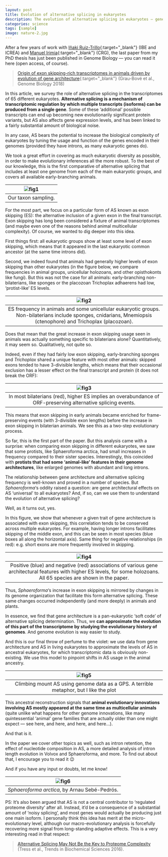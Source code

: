 ```yaml
---
layout: post
title: Evolution of alternative splicing in eukaryotes
description: The evolution of alternative splicing in eukaryotes – gene architectural change foreshadows regulatory evolution
categories: science
tags: [sample]
image: nature-2.jpg
---
```


After a few years of work with [Iñaki Ruiz-Trillo](http://multicellgenome.com/){:target="_blank"} (IBE and ICREA) and [Manuel Irimia](https://www.crg.eu/en/group-members/manuel-irimia){:target="_blank"} (CRG), the last paper from my PhD thesis has just been published in Genome Biology — you can read it here (open access, of course).

> [Origin of exon skipping-rich transcriptomes in animals driven by evolution of gene architecture](https://genomebiology.biomedcentral.com/articles/10.1186/s13059-018-1499-9){:target="_blank"} (Grau-Bové et al., Genome Biology 2018)

In this article, we survey the role of alternative splicing in the transcriptomes of 65 different eukaryotes. **Alternative splicing is a mechanism of transcriptomic regulation by which multiple transcripts (isoforms) can be produced from a single gene**. Some of these ‘additional’ possible transcripts can end up becoming new evolutionarily significant protein variants, but AS also affects gene expression levels, and has been linked to a fairly substantial amount of biological noise.

In any case, AS bears the potential to increase the biological complexity of eukaryotes by tuning the usage and function of the genes encoded in their genomes (provided they have introns, as many eukaryotic genes do).

We took a great effort in covering as much eukaryotic diversity as possible, in order to make evolutionary inferences all the more robust. To the best of our knowledge, this is the first comparative of alternative splicing that includes at least one genome from each of the main eukaryotic groups, and covers all available early-branching animals.

| ![fig1](../assets/img/as_fig1_introduction2.png) |
|:--:|
| Our taxon sampling.|

For the most part, we focus on a particular form of AS known as exon skipping (ES): the alternative inclusion of a given exon in the final transcript. Exon skipping has long been considered a fixture of animal transcriptomes (and maybe even one of the reasons behind animal multicellular complexity). Of course, we wanted to dig deeper into this idea.

First things first: all eukaryotic groups show at least some level of exon skipping, which means that it appeared in the last eukaryotic common ancestor (at the same time introns did).

Second, we indeed found that animals had generally higher levels of exon skipping than other eukaryotes (in the figure below, we compare frequencies in animal groups, unicellular holozoans, and other opisthokonts like fungi). But this was not the case for all animals: early-branching non-bilaterians, like sponges or the placozoan Trichoplax adhaerens had low, ‘protist-like’ ES levels.

| ![fig2](../assets/img/as_fig2.png) |
|:--:|
| ES frequency in animals and some unicellular eukaryotic groups. Non-bilaterians include sponges, cnidarians, Mnemiopsis (ctenophore) and Trichoplax (placozoan). |

Does that mean that the great increase in exon skipping usage seen in animals was actually something specific to bilaterians alone? Quantitatively, it may seem so. Qualitatively, not quite so.

Indeed, even if they had fairly low exon skipping, early-branching sponges and *Trichoplax* shared a unique feature with most other animals: skipped exons tended to have 3-divisible lengths, which means that their occasional exclusion has a lesser effect on the final transcript and protein (it does not break the ORF):

| ![fig3](../assets/img/as_fig3_is3ndiv6.png) |
|:--:|
| In most bilaterians (red), higher ES implies an overabundance of ORF-preserving alternative splicing events. |

This means that exon skipping in early animals became enriched for frame-preserving events (with 3-divisible exon lengths) before the increase in exon skipping in bilaterian animals. We see this as a two-step evolutionary process.

So far, this is the first part of the paper. But this analysis came with a surprise: when comparing exon skipping in different eukaryotes, we saw that some protists, like Sphaeroforma arctica, had small increases in frequency compared to their sister species. Interestingly, this coincided with **protists that had some ‘animal-like’ features in their genome architectures**, like enlarged genomes with abundant and long introns.

The relationship between gene architecture and alternative splicing frequency is well-known and proved in a number of species. But *Sphaeroforma*‘s oddity raised a question: are gene architectural effects on AS ‘universal’ to all eukaryotes? And, if so, can we use them to understand the evolution of alternative splicing?

Well, as it turns out, yes.

In this figure, we show that whenever a given trait of gene architecture is associated with exon skipping, this correlation tends to be conserved across multiple eukaryotes. For example, having longer introns facilitates skipping of the middle exon, and this can be seen in most species (blue boxes all along the horizontal axis). Same thing for negative relationships (in red): e.g. short exons are more frequently involved in skipping.

| ![fig4](../assets/img/as_fig4_escorrarq4-e1537264531598.png) |
|:--:|
| Positive (blue) and negative (red) associations of various gene architectural features with higher ES levels, for some holozoans. All 65 species are shown in the paper. |

Thus, *Sphaeroforma*‘s increase in exon skipping is mirrored by changes in its genome organization that facilitate this form alternative splicing. These same changes occurred independently (and more deeply) in animals and plants.

In essence, we find that gene architecture is a pan-eukaryotic ‘soft code’ of alternative splicing determination. Thus, we **can approximate the evolution of this part of the transcriptome by studying the evolutionary history of genomes**. And genome evolution is way easier to study.

And this is our final throw of perfume to the violet: we use data from gene architecture and AS in living eukaryotes to approximate the levels of AS in ancestral eukaryotes, for which transcriptomic data is obviously non-existing. We use this model to pinpoint shifts in AS usage in the animal ancestry.

| ![fig5](../assets/img/as_fig7_rocpredes4.png) |
|:--:|
| Climbing mount AS using genome data as a GPS. A terrible metaphor, but I like the plot |

This ancestral reconstruction signals that **animal evolutionary innovations involving AS mostly appeared at the same time as multicellular animals** (quite unlike what happens for other genome innovations, like many quintessential ‘animal’ gene families that are actually older than one might expect — see here, and here, and here, and here…).

And that is it.

In the paper we cover other topics as well, such as intron retention, the effect of nucleotide composition in AS, a more detailed analysis of intron length evolution in Volvox and Sphaeroforma, and more. To find out about that, I encourage you to read it 😉

And if you have any input or doubts, let me know!

| ![fig6](../assets/img/as_fig8_image20-e1537266369667.png) |
|:--:|
| *Sphaeroforma arctica*, by Arnau Sebé-Pedrós. |


PS: It’s also been argued that AS is not a central contributor to ‘regulated proteome diversity’ after all. Instead, it’d be a consequence of a substantial amount of ‘noisy splicing’, and most genes would actually be producing just one main isoform. I personally think this idea has merit at the micro-evolutionary level, although our macro-evolutionary analysis is forcefully recovering more signal from long-standing adaptive effects. This is a very interesting read in that respect:

> [Alternative Splicing May Not Be the Key to Proteome Complexity](https://www.ncbi.nlm.nih.gov/pmc/articles/pmid/27712956/) (Tress et al., Trends in Biochemical Sciences 2016).
